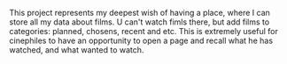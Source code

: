 This project represents my deepest wish of having a place, where I can store all my data about films. U can't watch fimls there, but add films to categories: planned, chosens, recent and etc. This is extremely useful for cinephiles to have an opportunity to open a page and recall what he has watched, and what wanted to watch. 
